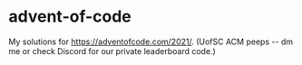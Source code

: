 # advent-of-code
My solutions for https://adventofcode.com/2021/. (UofSC ACM peeps -- dm me or check Discord for our private leaderboard code.)

